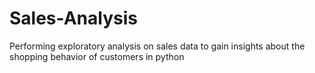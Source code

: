 # Sales-Analysis
Performing exploratory analysis on sales data to gain insights about the shopping behavior of customers in python
